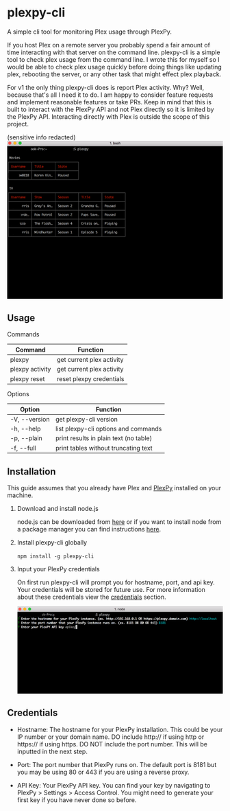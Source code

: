 # plexpy-cli

A simple cli tool for monitoring Plex usage through PlexPy.

If you host Plex on a remote server you probably spend a fair amount of time interacting with that server on the command line. plexpy-cli is a simple tool to check plex usage from the command line. I wrote this for myself so I would be able to check plex usage quickly before doing things like updating plex, rebooting the server, or any other task that might effect plex playback.

For v1 the only thing plexpy-cli does is report Plex activity. Why? Well, because that's all I need it to do. I am happy to consider feature requests and implement reasonable features or take PRs. Keep in mind that this is built to interact with the PlexPy API and not Plex directly so it is limited by the PlexPy API. Interacting directly with Plex is outside the scope of this project.

(sensitive info redacted)
![plexpy-cli](assets/images/plexpy-cli.png)

## Usage

Commands

| Command         | Function                  |
| --------------- | ------------------------- |
| plexpy          | get current plex activity |
| plexpy activity | get current plex activity |
| plexpy reset    | reset plexpy credentials  |

Options

| Option        | Function                               |
| ------------- | -------------------------------------- |
| -V, --version | get plexpy-cli version                 |
| -h, --help    | list plexpy-cli options and commands   |
| -p, --plain   | print results in plain text (no table) |
| -f, --full    | print tables without truncating text   |

## Installation

This guide assumes that you already have Plex and [PlexPy](https://github.com/JonnyWong16/plexpy) installed on your machine.

1. Download and install node.js

   node.js can be downloaded from [here](https://nodejs.org/en/) or if you want to install node from a package manager you can find instructions [here](https://nodejs.org/en/download/package-manager/).

2. Install plexpy-cli globally

   `npm install -g plexpy-cli`

3. Input your PlexPy credentials

   On first run plexpy-cli will prompt you for hostname, port, and api key. Your credentials will be stored for future use. For more information about these credentials view the [credentials](#credentials) section.

   ![plexpy-cli](assets/images/setup.png)

## Credentials

* Hostname: The hostname for your PlexPy installation. This could be your IP number or your domain name. DO include http:// if using http or https:// if using https. DO NOT include the port number. This will be inputted in the next step.

* Port: The port number that PlexPy runs on. The default port is 8181 but you may be using 80 or 443 if you are using a reverse proxy.

* API Key: Your PlexPy API key. You can find your key by navigating to PlexPy > Settings > Access Control. You might need to generate your first key if you have never done so before.

